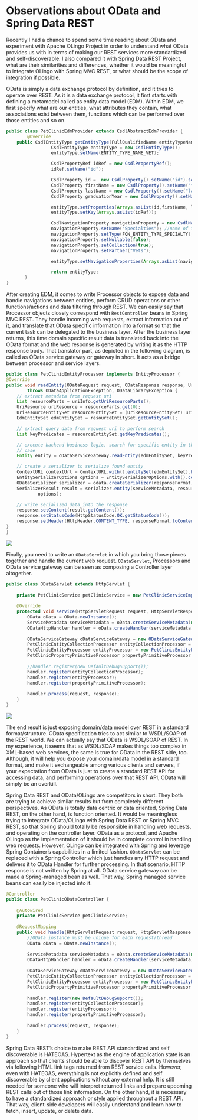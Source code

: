 # Observations about OData and Spring Data REST

Recently I had a chance to spend some time reading about OData and experiment with Apache OLingo Project in order to 
understand what OData provides us with in terms of making our REST services more standardized and self-discoverable. 
I also compared it with Spring Data REST Project, what are their similarities and differences, whether it would be 
meaningful to integrate OLingo with Spring MVC REST, or what should be the scope of integration if possible.

OData is simply a data exchange protocol by definition, and it tries to operate over REST. As it is a data exchange 
protocol, it first starts with defining a metamodel called as entity data model (EDM). Within EDM, we first specify what 
are our entities, what attributes they contain, what associations exist between them, functions which can be performed 
over those entities and so on.

```java
public class PetClinicEdmProvider extends CsdlAbstractEdmProvider {
        @Override
	public CsdlEntityType getEntityType(FullQualifiedName entityTypeName) throws ODataException {
                 CsdlEntityType entityType = new CsdlEntityType();
                 entityType.setName(ENTITY_TYPE_NAME_VET);

                 CsdlPropertyRef idRef = new CsdlPropertyRef();
                 idRef.setName("id");

                 CsdlProperty id =  new CsdlProperty().setName("id").setType(EdmPrimitiveTypeKind.Int64.getFullQualifiedName());
                 CsdlProperty firstName = new CsdlProperty().setName("firstName").setType(EdmPrimitiveTypeKind.String.getFullQualifiedName());
                 CsdlProperty lastName = new CsdlProperty().setName("lastName").setType(EdmPrimitiveTypeKind.String.getFullQualifiedName());
                 CsdlProperty graduationYear = new CsdlProperty().setName("graduationYear").setType(EdmPrimitiveTypeKind.Int32.getFullQualifiedName());

                 entityType.setProperties(Arrays.asList(id,firstName, lastName, graduationYear));
                 entityType.setKey(Arrays.asList(idRef));

                 CsdlNavigationProperty navigationProperty = new CsdlNavigationProperty();
                 navigationProperty.setName("Specialties"); //name of the navigation property
                 navigationProperty.setType(FQN_ENTITY_TYPE_SPECIALTY);
                 navigationProperty.setNullable(false);
                 navigationProperty.setCollection(true);
                 navigationProperty.setPartner("Vets");

                 entityType.setNavigationProperties(Arrays.asList(navigationProperty));

                 return entityType;
       }
}
```

After creating EDM, it comes to write Processor objects to expose data and handle navigations between entities, perform 
CRUD operations or other functions/actions and data filtering through REST. We can easily say that Processor objects 
closely correspond with `RestController` beans in Spring MVC REST. They handle incoming web requests, extract information 
out of it, and translate that OData specific information into a format so that the current task can be delegated to the 
business layer. After the business layer returns, this time domain specific result data is translated back into the OData 
format and the web response is generated by writing it as the HTTP response body. That translator part, as depicted in 
the following diagram, is called as OData service gateway or gateway in short. It acts as a bridge between processor and 
service layers.

```java
public class PetClinicEntityProcessor implements EntityProcessor {
@Override
public void readEntity(ODataRequest request, ODataResponse response, UriInfo uriInfo, ContentType responseFormat)
		throws ODataApplicationException, ODataLibraryException {
	// extract metadata from request uri
	List resourceParts = uriInfo.getUriResourceParts();
	UriResource uriResource = resourceParts.get(0);
	UriResourceEntitySet resourceEntitySet = (UriResourceEntitySet) uriResource;
	EdmEntitySet edmEntitySet = resourceEntitySet.getEntitySet();

	// extract query data from request uri to perform search
	List keyPredicates = resourceEntitySet.getKeyPredicates();

	// execute backend business logic, search for specific entity in this
	// case
	Entity entity = oDataServiceGateway.readEntity(edmEntitySet, keyPredicates);

	// create a serializer to serialize found entity
	ContextURL contextUrl = ContextURL.with().entitySet(edmEntitySet).build();
	EntitySerializerOptions options = EntitySerializerOptions.with().contextURL(contextUrl).build();
	ODataSerializer serializer = odata.createSerializer(responseFormat);
	SerializerResult result = serializer.entity(serviceMetadata, resourceEntitySet.getEntityType(), entity,
			options);

	// write serialized data into the response
	response.setContent(result.getContent());
	response.setStatusCode(HttpStatusCode.OK.getStatusCode());
	response.setHeader(HttpHeader.CONTENT_TYPE, responseFormat.toContentTypeString());
}
}
```

![](images/odata_spring_rest_01.png)

Finally, you need to write an `ODataServlet` in which you bring those pieces together and handle the current web request. 
`ODataServlet`, Processors and OData service gateway can be seen as composing a Controller layer altogether.

```java
public class ODataServlet extends HttpServlet {
    
    private PetClinicService petClinicService = new PetClinicServiceImpl(new PetClinicDaoInMemoryImpl());
    
    @Override
    protected void service(HttpServletRequest request, HttpServletResponse response) throws ServletException, IOException {
		OData oData = OData.newInstance();
		ServiceMetadata serviceMetadata = oData.createServiceMetadata(new PetClinicEdmProvider(), new ArrayList<>());
		ODataHttpHandler handler = oData.createHandler(serviceMetadata);
		
		ODataServiceGateway oDataServiceGateway = new ODataServiceGateway(petClinicService);
		PetClinicEntityCollectionProcessor entityCollectionProcessor = new PetClinicEntityCollectionProcessor(oDataServiceGateway);
		PetClinicEntityProcessor entityProcessor = new PetClinicEntityProcessor(oDataServiceGateway);
		PetClinicPropertyPrimitiveProcessor propertyPrimitiveProcessor = new PetClinicPropertyPrimitiveProcessor(oDataServiceGateway);
		
		//handler.register(new DefaultDebugSupport());
		handler.register(entityCollectionProcessor);
		handler.register(entityProcessor);
		handler.register(propertyPrimitiveProcessor);
		
		handler.process(request, response);
    }
}
```

![](images/odata_spring_rest_02.png)


The end result is just exposing domain/data model over REST in a standard format/structure. OData specification tries to 
act similar to WSDL/SOAP of the REST world. We can actually say that OData is WSDL/SOAP of REST. In my experience, it 
seems that as WSDL/SOAP makes things too complex in XML-based web services, the same is true for OData in the REST side, 
too. Although, it will help you expose your domain/data model in a standard format, and make it exchangeable among various 
clients and servers, if your expectation from OData is just to create a standard REST API for accessing data, and performing 
operations over that REST API, OData will simply be an overkill.

Spring Data REST and OData/OLingo are competitors in short. They both are trying to achieve similar results but from 
completely different perspectives. As OData is totally data centric or data oriented, Spring Data REST, on the other hand, 
is function oriented. It would be meaningless trying to integrate OData/OLingo with Spring Data REST or Spring MVC REST, 
so that Spring should totally be responsible in handling web requests, and operating on the controller layer. OData as a 
protocol, and Apache OLingo as the implementation of it should be in complete control in handling web requests. However, 
OLingo can be integrated with Spring and leverage Spring Container’s capabilities in a limited fashion. `ODataServlet` 
can be replaced with a Spring Controller which just handles any HTTP request and delivers it to OData Handler for further 
processing. In that scenario, HTTP response is not written by Spring at all. OData service gateway can be made a 
Spring-managed bean as well. That way, Spring managed service beans can easily be injected into it.

```java
@Controller
public class PetClinicODataController {
	
	@Autowired
	private PetClinicService petClinicService;
	
	@RequestMapping
	public void handle(HttpServletRequest request, HttpServletResponse response) {
		//OData instance must be unique for each request/thread
		OData oData = OData.newInstance();
		
		ServiceMetadata serviceMetadata = oData.createServiceMetadata(new PetClinicEdmProvider(), new ArrayList<>());
		ODataHttpHandler handler = oData.createHandler(serviceMetadata);
		
		ODataServiceGateway oDataServiceGateway = new ODataServiceGateway(petClinicService);
		PetClinicEntityCollectionProcessor entityCollectionProcessor = new PetClinicEntityCollectionProcessor(oDataServiceGateway);
		PetClinicEntityProcessor entityProcessor = new PetClinicEntityProcessor(oDataServiceGateway);
		PetClinicPropertyPrimitiveProcessor propertyPrimitiveProcessor = new PetClinicPropertyPrimitiveProcessor(oDataServiceGateway);
		
		handler.register(new DefaultDebugSupport());
		handler.register(entityCollectionProcessor);
		handler.register(entityProcessor);
		handler.register(propertyPrimitiveProcessor);
		
		handler.process(request, response);
	}
}
```

Spring Data REST’s choice to make REST API standardized and self discoverable is HATEOAS. Hypertext as the engine of 
application state is an approach so that clients should be able to discover REST API by themselves via following HTML 
link tags returned from REST service calls. However, even with HATEOAS, everything is not explicitly defined and self 
discoverable by client applications without any external help. It is still needed for someone who will interpret returned 
links and prepare upcoming REST calls out of those link information. On the other hand, it is necessary to have a 
standardized approach or style applied throughout a REST API. That way, client-side developers will easily understand and 
learn how to fetch, insert, update, or delete data.
